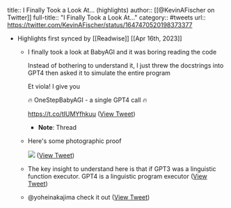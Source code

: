 title:: I Finally Took a Look At... (highlights)
author:: [[@KevinAFischer on Twitter]]
full-title:: "I Finally Took a Look At..."
category:: #tweets
url:: https://twitter.com/KevinAFischer/status/1647470520198373377

- Highlights first synced by [[Readwise]] [[Apr 16th, 2023]]
	- I finally took a look at BabyAGI and it was boring reading the code
	  
	  Instead of bothering to understand it, I just threw the docstrings into GPT4 then asked it to simulate the entire program
	  
	  Et viola! I give you
	  
	  🔥 OneStepBabyAGI - a single GPT4 call 🔥
	  
	  https://t.co/tIUMYfhkuu ([View Tweet](https://twitter.com/KevinAFischer/status/1647470520198373377))
		- **Note**: Thread
	- Here's some photographic proof 
	  
	  ![](https://pbs.twimg.com/media/Ftz9PRraEAAa_9W.jpg) ([View Tweet](https://twitter.com/KevinAFischer/status/1647470521385390080))
	- The key insight to understand here is that if GPT3 was a linguistic function executor. GPT4 is a linguistic program executor ([View Tweet](https://twitter.com/KevinAFischer/status/1647470522538811394))
	- @yoheinakajima check it out ([View Tweet](https://twitter.com/KevinAFischer/status/1647470705410469888))
